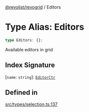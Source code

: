 [@revolist/revogrid](README.md) / Editors

# Type Alias: Editors

```ts
type Editors: {};
```

Available editors in grid

## Index Signature

 \[`name`: `string`\]: [`EditorCtr`](TypeAlias.EditorCtr.md)

## Defined in

[src/types/selection.ts:137](https://github.com/revolist/revogrid/blob/25ca3c23eae2ed21be1e6ef1fe2d086a3aef0cb1/src/types/selection.ts#L137)
